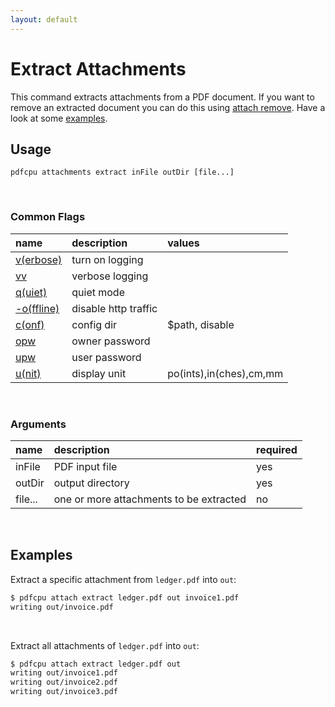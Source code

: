 ```yaml
---
layout: default
---
```


# Extract Attachments

This command extracts attachments from a PDF document. 
If you want to remove an extracted document you can do this using [attach remove](attach_remove.md). Have a look at some [examples](#examples).

## Usage

```
pdfcpu attachments extract inFile outDir [file...]
```

<br>

### Common Flags

| name                                            | description     | values
|:------------------------------------------------|:----------------|:-------
| [v(erbose)](../getting_started/common_flags.md) | turn on logging |
| [vv](../getting_started/common_flags.md)        | verbose logging |
| [q(uiet)](../getting_started/common_flags.md)   | quiet mode      |
| [-o(ffline)](../getting_started/common_flags.md)| disable http traffic |                                 | 
| [c(onf)](../getting_started/common_flags.md)    | config dir      | $path, disable
| [opw](../getting_started/common_flags.md)       | owner password  |
| [upw](../getting_started/common_flags.md)       | user password   |
| [u(nit)](../getting_started/common_flags.md)    | display unit    | po(ints),in(ches),cm,mm

<br>

### Arguments

| name         | description         | required
|:-------------|:--------------------|:--------
| inFile       | PDF input file      | yes
| outDir       | output directory    | yes
| file...      | one or more attachments to be extracted | no

<br>

## Examples

Extract a specific attachment from `ledger.pdf` into `out`:

```sh
$ pdfcpu attach extract ledger.pdf out invoice1.pdf
writing out/invoice.pdf
```

<br>

Extract all attachments of `ledger.pdf` into `out`:

```sh
$ pdfcpu attach extract ledger.pdf out
writing out/invoice1.pdf
writing out/invoice2.pdf
writing out/invoice3.pdf
```

